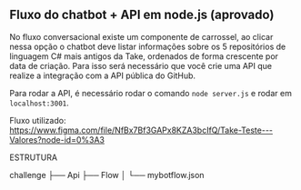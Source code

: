 ## Fluxo do chatbot + API em node.js (aprovado)

No fluxo conversacional existe um componente de carrossel, ao clicar
nessa opção o chatbot deve listar informações sobre os 5 repositórios de linguagem C# mais antigos da Take,
ordenados de forma crescente por data de criação.
Para isso será necessário que você crie uma API que realize a integração com a API pública do GitHub.

Para rodar a API, é necessário rodar o comando `node server.js` e rodar em `localhost:3001`.

Fluxo utilizado: https://www.figma.com/file/NfBx7Bf3GAPx8KZA3bcIfQ/Take-Teste---Valores?node-id=0%3A3


ESTRUTURA 
 
challenge
├── Api
├── Flow
│ └── mybotflow.json


